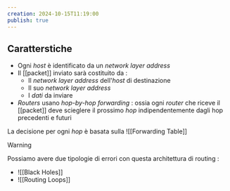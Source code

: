 ```yaml
---
creation: 2024-10-15T11:19:00
publish: true
---
```

## Caratterstiche 

+ Ogni *host* è identificato da un *network layer address*
+ Il [[packet]] inviato sarà costituito da : 
	+ Il *network layer address* dell'*host* di destinazione
	+ Il suo *network layer address*
	+ I *dati* da inviare
+ *Routers* usano *hop-by-hop forwarding* : ossia ogni *router* che riceve il [[packet]] deve scieglere il prossimo *hop* indipendentemente dagli hop precedenti e futuri 

La decisione per ogni *hop* è basata sulla ![[Forwarding Table]] 
>[!warning] 
>Possiamo avere due tipologie di errori con questa architettura di routing : 
>+ ![[Black Holes]]
>+ ![[Routing Loops]]

